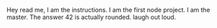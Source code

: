Hey read me, I am the instructions. 
I am the first node project.
I am the master.
The answer 42 is actually rounded. laugh out loud.